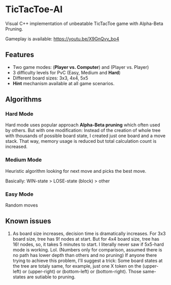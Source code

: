 # TicTacToe-AI
Visual C++ implementation of unbeatable TicTacToe game with Alpha-Beta Pruning.

Gameplay is available: https://youtu.be/X9GnQvv_bo4

## Features

- Two game modes: (**Player vs. Computer**) and (Player vs. Player)
- 3 difficulty levels for PvC (Easy, Medium and **Hard**)
- Different board sizes: 3x3, 4x4, 5x5
- **Hint** mechanism available at all game scenarios.

## Algorithms

### Hard Mode

Hard mode uses popular approach **Alpha-Beta pruning** which often used by others. But with one modification: Instead of the creation of whole tree with thousands of possible board state, I created just one board and a move stack. That way, memory usage is reduced but total calculation count is increased.

### Medium Mode

Heuristic algorithm looking for next move and picks the best move.

Basically: WIN-state > LOSE-state (block) > other

### Easy Mode

Random moves

## Known issues

1. As board size increases, decision time is dramatically increases. For 3x3 board size, tree has 9! nodes at start. But for 4x4 board size, tree has 16! nodes, so, it takes 5 minutes to start. I literally never saw if 5x5-hard mode is working. Lol. (Numbers only for comparison, assumed there is no path has lower depth than others and no pruning) If anyone there trying to achieve this problem, I'll suggest a trick: Some board states at the tree are totaly same, for example, just one X token on the (upper-left) or (upper-right) or (bottom-left) or (bottom-right). Those same-states are sutiable to pruning. 
